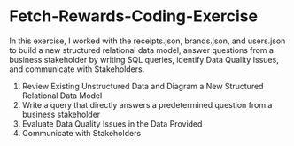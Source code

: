 # Fetch-Rewards-Coding-Exercise
In this exercise, I worked with the receipts.json, brands.json, and users.json to build a new structured relational data model, answer  questions from a business stakeholder by writing SQL queries, identify Data Quality Issues, and communicate with Stakeholders.

1. Review Existing Unstructured Data and Diagram a New Structured Relational Data Model
2. Write a query that directly answers a predetermined question from a business stakeholder
3. Evaluate Data Quality Issues in the Data Provided
4. Communicate with Stakeholders
